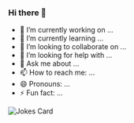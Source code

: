 ### Hi there 👋

- 🔭 I’m currently working on ...
- 🌱 I’m currently learning ...
- 👯 I’m looking to collaborate on ...
- 🤔 I’m looking for help with ...
- 💬 Ask me about ...
- 📫 How to reach me: ...
- 😄 Pronouns: ...
- ⚡ Fun fact: ...

![Jokes Card](https://readme-jokes.vercel.app/api)


<!--
**Franjoo/Franjoo** is a ✨ _special_ ✨ repository because its `README.md` (this file) appears on your GitHub profile.

Here are some ideas to get you started:

- 🔭 I’m currently working on ...
- 🌱 I’m currently learning ...
- 👯 I’m looking to collaborate on ...
- 🤔 I’m looking for help with ...
- 💬 Ask me about ...
- 📫 How to reach me: ...
- 😄 Pronouns: ...
- ⚡ Fun fact: ...
-->

<!--
### Usefull auto badges

## 1. GitHub Stats

![Your Repository's Stats](https://github-readme-stats.vercel.app/api?username=Franjoo&show_icons=true)

## 2. Most Used Languages

![Your Repository's Stats](https://github-readme-stats.vercel.app/api/top-langs/?username=Franjoo&theme=blue-green)

## 3. Contributors Badge

![Your Repository's Stats](https://contrib.rocks/image?repo=Franjoo/Python)

## 4. Random Joke Generator

![Jokes Card](https://readme-jokes.vercel.app/api)

## 5. Profile View Counter

![Profile View Counter](https://komarev.com/ghpvc/?username=Franjoo)

### Repository View Counter - HITS

![Hits](https://hitcounter.pythonanywhere.com/count/tag.svg?url=https://github.com/Franjoo/Python)

-->

